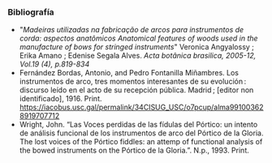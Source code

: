 ### Bibliografía
- "_Madeiras utilizadas na fabricação de arcos para instrumentos de corda: aspectos anatômicos Anatomical features of woods used in the manufacture of bows for stringed instruments_"
Veronica Angyalossy ; Erika Amano ; Edenise Segala Alves. 
_Acta botânica brasilica, 2005-12, Vol.19 (4), p.819-834_
- Fernández Bordas, Antonio, and Pedro Fontanilla Miñambres. Los instrumentos de arco, tres momentos interesantes de su evolución : discurso leído en el acto de su recepción pública. Madrid ; [editor non identificado], 1916. Print.
 <https://iacobus.usc.gal/permalink/34CISUG_USC/o7pcup/alma991003628919707712>
- Wright, John. “Las Voces perdidas de las fídulas del Pórtico: un intento de análisis funcional de los instrumentos de arco del Pórtico de la Gloria. 
  The lost voices of the Pórtico fiddles: an attemp of functional analysis of the bowed instruments on the Pórtico de la Gloria.”.
  N.p., 1993. Print.
